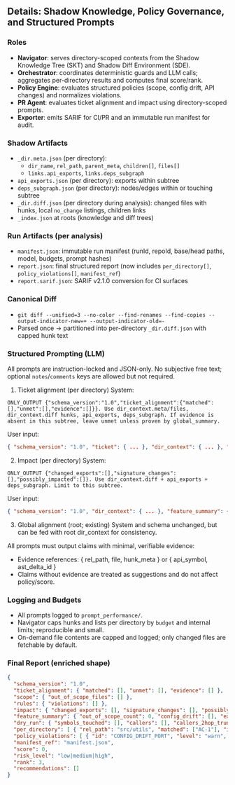 ## Details: Shadow Knowledge, Policy Governance, and Structured Prompts

### Roles
- **Navigator**: serves directory-scoped contexts from the Shadow Knowledge Tree (SKT) and Shadow Diff Environment (SDE).
- **Orchestrator**: coordinates deterministic guards and LLM calls; aggregates per-directory results and computes final score/rank.
- **Policy Engine**: evaluates structured policies (scope, config drift, API changes) and normalizes violations.
- **PR Agent**: evaluates ticket alignment and impact using directory-scoped prompts.
- **Exporter**: emits SARIF for CI/PR and an immutable run manifest for audit.

### Shadow Artifacts
- `_dir.meta.json` (per directory):
  - `dir_name`, `rel_path`, `parent_meta`, `children[]`, `files[]`
  - `links.api_exports`, `links.deps_subgraph`
- `api_exports.json` (per directory): exports within subtree
- `deps_subgraph.json` (per directory): nodes/edges within or touching subtree
- `_dir.diff.json` (per directory during analysis): changed files with hunks, local `no_change` listings, children links
- `_index.json` at roots (knowledge and diff trees)

### Run Artifacts (per analysis)
- `manifest.json`: immutable run manifest (runId, repoId, base/head paths, model, budgets, prompt hashes)
- `report.json`: final structured report (now includes `per_directory[]`, `policy_violations[]`, `manifest_ref`)
- `report.sarif.json`: SARIF v2.1.0 conversion for CI surfaces

### Canonical Diff
- `git diff --unified=3 --no-color --find-renames --find-copies --output-indicator-new=+ --output-indicator-old=-`
- Parsed once → partitioned into per-directory `_dir.diff.json` with capped hunk text

### Structured Prompting (LLM)
All prompts are instruction-locked and JSON-only. No subjective free text; optional `notes`/`comments` keys are allowed but not required.

1) Ticket alignment (per directory)
System:
```
ONLY_OUTPUT {"schema_version":"1.0","ticket_alignment":{"matched":[],"unmet":[],"evidence":[]}}. Use dir_context.meta/files, dir_context.diff hunks, api_exports, deps_subgraph. If evidence is absent in this subtree, leave unmet unless proven by global_summary.
```
User input:
```json
{ "schema_version": "1.0", "ticket": { ... }, "dir_context": { ... }, "global_summary": { ... } }
```

2) Impact (per directory)
System:
```
ONLY_OUTPUT {"changed_exports":[],"signature_changes":[],"possibly_impacted":[]}. Use dir_context.diff + api_exports + deps_subgraph. Limit to this subtree.
```
User input:
```json
{ "schema_version": "1.0", "dir_context": { ... }, "feature_summary": { ... }, "dry_run": { ... } }
```

3) Global alignment (root; existing)
System and schema unchanged, but can be fed with root dir_context for consistency.

All prompts must output claims with minimal, verifiable evidence:
- Evidence references: { rel_path, file, hunk_meta } or { api_symbol, ast_delta_id }
- Claims without evidence are treated as suggestions and do not affect policy/score.

### Logging and Budgets
- All prompts logged to `prompt_performance/`.
- Navigator caps hunks and lists per directory by `budget` and internal limits; reproducible and small.
- On-demand file contents are capped and logged; only changed files are fetchable by default.

### Final Report (enriched shape)
```json
{
  "schema_version": "1.0",
  "ticket_alignment": { "matched": [], "unmet": [], "evidence": [] },
  "scope": { "out_of_scope_files": [] },
  "rules": { "violations": [] },
  "impact": { "changed_exports": [], "signature_changes": [], "possibly_impacted": [] },
  "feature_summary": { "out_of_scope_count": 0, "config_drift": [], "export_changes": 0, "signature_changes": 0 },
  "dry_run": { "symbols_touched": [], "callers": [], "callers_2hop_truncated": false, "semantic_deltas": {"calls_added":[],"calls_removed":[],"likely_replacements":[]}, "ast_deltas": {"signature_breaking":[],"exports_added":[],"exports_removed":[]}, "config_drift": [], "notes": "" },
  "per_directory": [ { "rel_path": "src/utils", "matched": ["AC-1"], "impact": {"changed_exports":[],"signature_changes":[],"possibly_impacted":[]} } ],
  "policy_violations": [ { "id": "CONFIG_DRIFT_PORT", "level": "warn", "path": "compose.yml", "evidence_ref": {"rel_path":"","file":"compose.yml"} } ],
  "manifest_ref": "manifest.json",
  "score": 0,
  "risk_level": "low|medium|high",
  "rank": 3,
  "recommendations": []
}
```